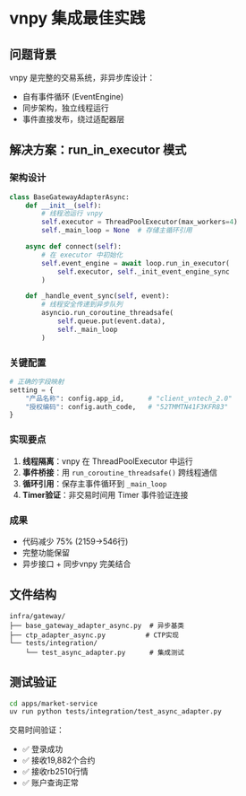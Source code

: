 # vnpy 集成最佳实践

## 问题背景
vnpy 是完整的交易系统，非异步库设计：
- 自有事件循环 (EventEngine)
- 同步架构，独立线程运行
- 事件直接发布，绕过适配器层

## 解决方案：run_in_executor 模式

### 架构设计
```python
class BaseGatewayAdapterAsync:
    def __init__(self):
        # 线程池运行 vnpy
        self.executor = ThreadPoolExecutor(max_workers=4)
        self._main_loop = None  # 存储主循环引用

    async def connect(self):
        # 在 executor 中初始化
        self.event_engine = await loop.run_in_executor(
            self.executor, self._init_event_engine_sync
        )

    def _handle_event_sync(self, event):
        # 线程安全传递到异步队列
        asyncio.run_coroutine_threadsafe(
            self.queue.put(event.data),
            self._main_loop
        )
```

### 关键配置
```python
# 正确的字段映射
setting = {
    "产品名称": config.app_id,      # "client_vntech_2.0"
    "授权编码": config.auth_code,   # "52TMMTN41F3KFR83"
}
```

### 实现要点
1. **线程隔离**：vnpy 在 ThreadPoolExecutor 中运行
2. **事件桥接**：用 `run_coroutine_threadsafe()` 跨线程通信
3. **循环引用**：保存主事件循环到 `_main_loop`
4. **Timer验证**：非交易时间用 Timer 事件验证连接

### 成果
- 代码减少 75% (2159→546行)
- 完整功能保留
- 异步接口 + 同步vnpy 完美结合

## 文件结构
```
infra/gateway/
├── base_gateway_adapter_async.py  # 异步基类
├── ctp_adapter_async.py          # CTP实现
└── tests/integration/
    └── test_async_adapter.py      # 集成测试
```

## 测试验证
```bash
cd apps/market-service
uv run python tests/integration/test_async_adapter.py
```

交易时间验证：
- ✅ 登录成功
- ✅ 接收19,882个合约
- ✅ 接收rb2510行情
- ✅ 账户查询正常
